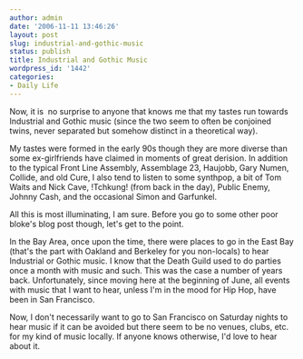 ```yaml
---
author: admin
date: '2006-11-11 13:46:26'
layout: post
slug: industrial-and-gothic-music
status: publish
title: Industrial and Gothic Music
wordpress_id: '1442'
categories:
- Daily Life
---
```

Now, it is  no surprise to anyone that knows me that my tastes run towards Industrial and Gothic music (since the two seem to often be conjoined twins, never separated but somehow distinct in a theoretical way).

My tastes were formed in the early 90s though they are more diverse than some ex-girlfriends have claimed in moments of great derision. In addition to the typical Front Line Assembly, Assemblage 23, Haujobb, Gary Numen, Collide, and old Cure, I also tend to listen to some synthpop, a bit of Tom Waits and Nick Cave, !Tchkung! (from back in the day), Public Enemy, Johnny Cash, and the occasional Simon and Garfunkel.

All this is most illuminating, I am sure. Before you go to some other poor bloke's blog post though, let's get to the point.

In the Bay Area, once upon the time, there were places to go in the East Bay (that's the part with Oakland and Berkeley for you non-locals) to hear Industrial or Gothic music. I know that the Death Guild used to do parties once a month with music and such. This was the case a number of years back. Unfortunately, since moving here at the beginning of June, all events with music that I want to hear, unless I'm in the mood for Hip Hop, have been in San Francisco.

Now, I don't necessarily want to go to San Francisco on Saturday nights to hear music if it can be avoided but there seem to be no venues, clubs, etc. for my kind of music locally. If anyone knows otherwise, I'd love to hear about it.
